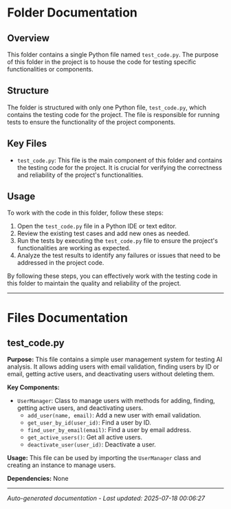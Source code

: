 # Folder Documentation

## Overview
This folder contains a single Python file named `test_code.py`. The purpose of this folder in the project is to house the code for testing specific functionalities or components.

## Structure
The folder is structured with only one Python file, `test_code.py`, which contains the testing code for the project. The file is responsible for running tests to ensure the functionality of the project components.

## Key Files
- `test_code.py`: This file is the main component of this folder and contains the testing code for the project. It is crucial for verifying the correctness and reliability of the project's functionalities.

## Usage
To work with the code in this folder, follow these steps:
1. Open the `test_code.py` file in a Python IDE or text editor.
2. Review the existing test cases and add new ones as needed.
3. Run the tests by executing the `test_code.py` file to ensure the project's functionalities are working as expected.
4. Analyze the test results to identify any failures or issues that need to be addressed in the project code.

By following these steps, you can effectively work with the testing code in this folder to maintain the quality and reliability of the project.

---

# Files Documentation

## test_code.py

**Purpose:** This file contains a simple user management system for testing AI analysis. It allows adding users with email validation, finding users by ID or email, getting active users, and deactivating users without deleting them.

**Key Components:**
- `UserManager`: Class to manage users with methods for adding, finding, getting active users, and deactivating users.
  - `add_user(name, email)`: Add a new user with email validation.
  - `get_user_by_id(user_id)`: Find a user by ID.
  - `find_user_by_email(email)`: Find a user by email address.
  - `get_active_users()`: Get all active users.
  - `deactivate_user(user_id)`: Deactivate a user.

**Usage:** This file can be used by importing the `UserManager` class and creating an instance to manage users.

**Dependencies:** None

---
*Auto-generated documentation - Last updated: 2025-07-18 00:06:27*
